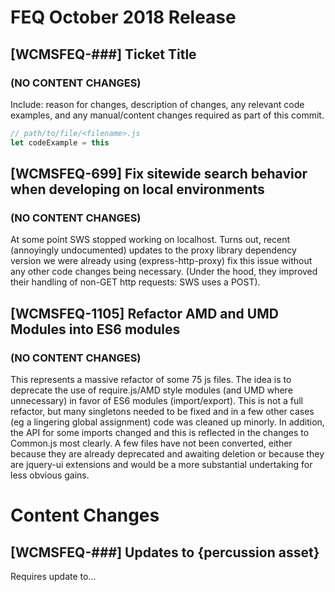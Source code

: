 # FEQ October 2018 Release

## [WCMSFEQ-###] Ticket Title
### (NO CONTENT CHANGES)

Include: reason for changes, description of changes, any relevant code examples, and  any manual/content changes required as part of this commit.

```javascript
// path/to/file/<filename>.js
let codeExample = this
```

## [WCMSFEQ-699] Fix sitewide search behavior when developing on local environments
### (NO CONTENT CHANGES)

At some point SWS stopped working on localhost. Turns out, recent (annoyingly undocumented) updates to the proxy library dependency version we were already using (express-http-proxy) fix this issue without any other code changes being necessary. (Under the hood, they improved their handling of non-GET http requests: SWS uses a POST). 

## [WCMSFEQ-1105] Refactor AMD and UMD Modules into ES6 modules
### (NO CONTENT CHANGES)

This represents a massive refactor of some 75 js files. The idea is to deprecate the use of require.js/AMD style modules (and UMD where unnecessary) in favor of ES6 modules (import/export). This is not a full refactor, but many singletons needed to be fixed and in a few other cases (eg a lingering global assignment) code was cleaned up minorly. In addition, the API for some imports changed and this is reflected in the changes to Common.js most clearly. A few files have not been converted, either because they are already deprecated and awaiting deletion or because they are jquery-ui extensions and would be a more substantial undertaking for less obvious gains. 

# Content Changes

## [WCMSFEQ-###] Updates to {percussion asset}

Requires update to...